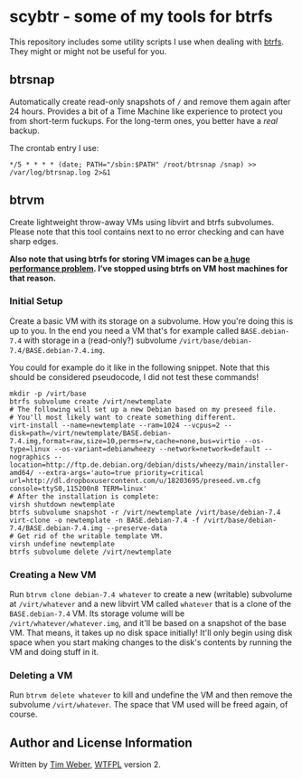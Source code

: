 # scybtr - some of my tools for btrfs

This repository includes some utility scripts I use when dealing with [btrfs](https://btrfs.wiki.kernel.org/). They might or might not be useful for you.

## btrsnap

Automatically create read-only snapshots of `/` and remove them again after 24 hours. Provides a bit of a Time Machine like experience to protect you from short-term fuckups. For the long-term ones, you better have a _real_ backup.

The crontab entry I use:

    */5 * * * * (date; PATH="/sbin:$PATH" /root/btrsnap /snap) >> /var/log/btrsnap.log 2>&1

## btrvm

Create lightweight throw-away VMs using libvirt and btrfs subvolumes. Please note that this tool contains next to no error checking and can have sharp edges.

**Also note that using btrfs for storing VM images can be [a huge performance problem](https://bugzilla.redhat.com/show_bug.cgi?id=689127). I’ve stopped using btrfs on VM host machines for that reason.**

### Initial Setup

Create a basic VM with its storage on a subvolume. How you're doing this is up to you. In the end you need a VM that's for example called `BASE.debian-7.4` with storage in a (read-only?) subvolume `/virt/base/debian-7.4/BASE.debian-7.4.img`.

You could for example do it like in the following snippet. Note that this should be considered pseudocode, I did not test these commands!

    mkdir -p /virt/base
    btrfs subvolume create /virt/newtemplate
    # The following will set up a new Debian based on my preseed file.
    # You'll most likely want to create something different.
    virt-install --name=newtemplate --ram=1024 --vcpus=2 --disk=path=/virt/newtemplate/BASE.debian-7.4.img,format=raw,size=10,perms=rw,cache=none,bus=virtio --os-type=linux --os-variant=debianwheezy --network=network=default --nographics --location=http://ftp.de.debian.org/debian/dists/wheezy/main/installer-amd64/ --extra-args='auto=true priority=critical url=http://dl.dropboxusercontent.com/u/18203695/preseed.vm.cfg console=ttyS0,115200n8 TERM=linux'
    # After the installation is complete:
    virsh shutdown newtemplate
    btrfs subvolume snapshot -r /virt/newtemplate /virt/base/debian-7.4
    virt-clone -o newtemplate -n BASE.debian-7.4 -f /virt/base/debian-7.4/BASE.debian-7.4.img --preserve-data
    # Get rid of the writable template VM.
    virsh undefine newtemplate
    btrfs subvolume delete /virt/newtemplate

### Creating a New VM

Run `btrvm clone debian-7.4 whatever` to create a new (writable) subvolume at `/virt/whatever` and a new libvirt VM called `whatever` that is a clone of the `BASE.debian-7.4` VM. Its storage volume will be `/virt/whatever/whatever.img`, and it'll be based on a snapshot of the base VM. That means, it takes up no disk space initially! It'll only begin using disk space when you start making changes to the disk's contents by running the VM and doing stuff in it.

### Deleting a VM

Run `btrvm delete whatever` to kill and undefine the VM and then remove the subvolume `/virt/whatever`. The space that VM used will be freed again, of course.

## Author and License Information

Written by [Tim Weber](http://scy.name/), [WTFPL](http://www.wtfpl.net/about/) version 2.
